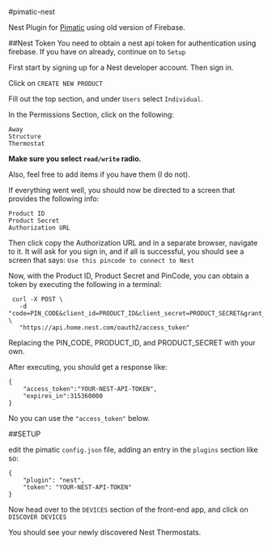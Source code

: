 
#pimatic-nest

Nest Plugin for <a href="https://pimatic.org">Pimatic</a> using old version of Firebase.

##Nest Token
You need to obtain a nest api token for authentication using firebase.  If you have on already, continue on to `Setup`

First start by signing up for a Nest developer account. Then sign in.
    
Click on `CREATE NEW PRODUCT`

Fill out the top section, and under `Users` select `Individual`.

In the Permissions Section, click on the following:

    Away
    Structure
    Thermostat
    
**Make sure you select `read/write` radio.**  

Also, feel free to add items if you have them (I do not).
    
If everything went well, you should now be directed to a screen that provides the following info:
    
    Product ID
    Product Secret
    Authorization URL
    
Then click copy the Authorization URL and in a separate browser, navigate to it.  It will ask for you sign in, and if all is successful, you should see a screen that says: `Use this pincode to connect to Nest`
     
Now, with the Product ID, Product Secret and PinCode, you can obtain a token by executing the following in a terminal:
     
     curl -X POST \
       -d "code=PIN_CODE&client_id=PRODUCT_ID&client_secret=PRODUCT_SECRET&grant_type=authorization_code" \
       "https://api.home.nest.com/oauth2/access_token"
     
    
Replacing the PIN_CODE, PRODUCT_ID, and PRODUCT_SECRET with your own.
    
After executing, you should get a response like:
    
    {
        "access_token":"YOUR-NEST-API-TOKEN",
        "expires_in":315360000
    }
    

No you can use the `"access_token"` below.


##SETUP

edit the pimatic `config.json` file, adding an entry in the `plugins` section like so:
 
    {
        "plugin": "nest",
        "token": "YOUR-NEST-API-TOKEN"     
    }



Now head over to the `DEVICES` section of the front-end app, and click on `DISCOVER DEVICES`

You should see your newly discovered Nest Thermostats.






